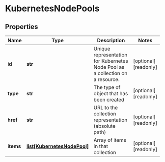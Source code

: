 # KubernetesNodePools

## Properties
| Name | Type | Description | Notes |
| ------------ | ------------- | ------------- | ------------- |
| **id** | **str** | Unique representation for Kubernetes Node Pool as a collection on a resource. | [optional] [readonly]  |
| **type** | **str** | The type of object that has been created | [optional] [readonly]  |
| **href** | **str** | URL to the collection representation (absolute path) | [optional] [readonly]  |
| **items** | [**list[KubernetesNodePool]**](KubernetesNodePool.md) | Array of items in that collection | [optional] [readonly]  |


